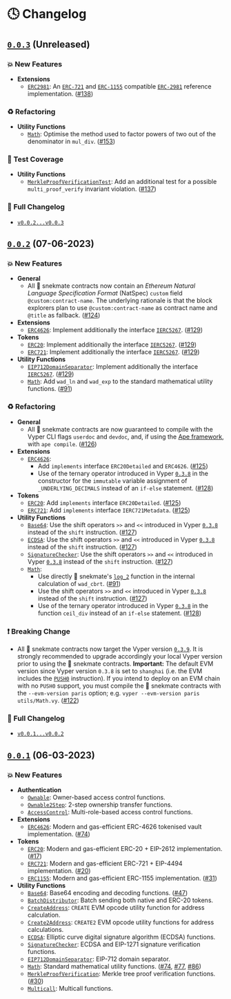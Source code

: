 # 🕓 Changelog

## [`0.0.3`](https://github.com/pcaversaccio/snekmate/releases/tag/v0.0.3) (Unreleased)

### 💥 New Features

- **Extensions**
  - [`ERC2981`](https://github.com/pcaversaccio/snekmate/blob/v0.0.3/src/extensions/ERC2981.vy): An [`ERC-721`](https://eips.ethereum.org/EIPS/eip-721) and [`ERC-1155`](https://eips.ethereum.org/EIPS/eip-1155) compatible [`ERC-2981`](https://eips.ethereum.org/EIPS/eip-2981) reference implementation. ([#138](https://github.com/pcaversaccio/snekmate/pull/138))

### ♻️ Refactoring

- **Utility Functions**
  - [`Math`](https://github.com/pcaversaccio/snekmate/blob/v0.0.3/src/utils/Math.vy): Optimise the method used to factor powers of two out of the denominator in `mul_div`. ([#153](https://github.com/pcaversaccio/snekmate/pull/153))

### 🥢 Test Coverage

- **Utility Functions**
  - [`MerkleProofVerificationTest`](https://github.com/pcaversaccio/snekmate/blob/v0.0.3/test/utils/MerkleProofVerification.t.sol): Add an additional test for a possible `multi_proof_verify` invariant violation. ([#137](https://github.com/pcaversaccio/snekmate/pull/137))

### 👀 Full Changelog

- [`v0.0.2...v0.0.3`](https://github.com/pcaversaccio/snekmate/compare/v0.0.2...v0.0.3)

## [`0.0.2`](https://github.com/pcaversaccio/snekmate/releases/tag/v0.0.2) (07-06-2023)

### 💥 New Features

- **General**
  - All 🐍 snekmate contracts now contain an _Ethereum Natural Language Specification Format_ (NatSpec) `custom` field `@custom:contract-name`. The underlying rationale is that the block explorers plan to use `@custom:contract-name` as contract name and `@title` as fallback. ([#124](https://github.com/pcaversaccio/snekmate/pull/124))
- **Extensions**
  - [`ERC4626`](https://github.com/pcaversaccio/snekmate/blob/v0.0.2/src/extensions/ERC4626.vy): Implement additionally the interface [`IERC5267`](https://github.com/pcaversaccio/snekmate/blob/v0.0.2/src/utils/interfaces/IERC5267.vy). ([#129](https://github.com/pcaversaccio/snekmate/pull/129))
- **Tokens**
  - [`ERC20`](https://github.com/pcaversaccio/snekmate/blob/v0.0.2/src/tokens/ERC20.vy): Implement additionally the interface [`IERC5267`](https://github.com/pcaversaccio/snekmate/blob/v0.0.2/src/utils/interfaces/IERC5267.vy). ([#129](https://github.com/pcaversaccio/snekmate/pull/129))
  - [`ERC721`](https://github.com/pcaversaccio/snekmate/blob/v0.0.2/src/tokens/ERC721.vy): Implement additionally the interface [`IERC5267`](https://github.com/pcaversaccio/snekmate/blob/v0.0.2/src/utils/interfaces/IERC5267.vy). ([#129](https://github.com/pcaversaccio/snekmate/pull/129))
- **Utility Functions**
  - [`EIP712DomainSeparator`](https://github.com/pcaversaccio/snekmate/blob/v0.0.2/src/utils/EIP712DomainSeparator.vy): Implement additionally the interface [`IERC5267`](https://github.com/pcaversaccio/snekmate/blob/v0.0.2/src/utils/interfaces/IERC5267.vy). ([#129](https://github.com/pcaversaccio/snekmate/pull/129))
  - [`Math`](https://github.com/pcaversaccio/snekmate/blob/v0.0.2/src/utils/Math.vy): Add `wad_ln` and `wad_exp` to the standard mathematical utility functions. ([#91](https://github.com/pcaversaccio/snekmate/pull/91))

### ♻️ Refactoring

- **General**
  - All 🐍 snekmate contracts are now guaranteed to compile with the Vyper CLI flags `userdoc` and `devdoc`, and, if using the [Ape framework](https://github.com/ApeWorX/ape), with `ape compile`. ([#126](https://github.com/pcaversaccio/snekmate/pull/126))
- **Extensions**
  - [`ERC4626`](https://github.com/pcaversaccio/snekmate/blob/v0.0.2/src/extensions/ERC4626.vy):
    - Add `implements` interface `ERC20Detailed` and `ERC4626`. ([#125](https://github.com/pcaversaccio/snekmate/pull/125))
    - Use of the ternary operator introduced in Vyper [`0.3.8`](https://github.com/vyperlang/vyper/releases/tag/v0.3.8) in the constructor for the `immutable` variable assignment of `_UNDERLYING_DECIMALS` instead of an `if-else` statement. ([#128](https://github.com/pcaversaccio/snekmate/pull/128))
- **Tokens**
  - [`ERC20`](https://github.com/pcaversaccio/snekmate/blob/v0.0.2/src/tokens/ERC20.vy): Add `implements` interface `ERC20Detailed`. ([#125](https://github.com/pcaversaccio/snekmate/pull/125))
  - [`ERC721`](https://github.com/pcaversaccio/snekmate/blob/v0.0.2/src/tokens/ERC721.vy): Add `implements` interface `IERC721Metadata`. ([#125](https://github.com/pcaversaccio/snekmate/pull/125))
- **Utility Functions**
  - [`Base64`](https://github.com/pcaversaccio/snekmate/blob/v0.0.2/src/utils/Base64.vy): Use the shift operators `>>` and `<<` introduced in Vyper [`0.3.8`](https://github.com/vyperlang/vyper/releases/tag/v0.3.8) instead of the `shift` instruction. ([#127](https://github.com/pcaversaccio/snekmate/pull/127))
  - [`ECDSA`](https://github.com/pcaversaccio/snekmate/blob/v0.0.2/src/utils/ECDSA.vy): Use the shift operators `>>` and `<<` introduced in Vyper [`0.3.8`](https://github.com/vyperlang/vyper/releases/tag/v0.3.8) instead of the `shift` instruction. ([#127](https://github.com/pcaversaccio/snekmate/pull/127))
  - [`SignatureChecker`](https://github.com/pcaversaccio/snekmate/blob/v0.0.2/src/utils/SignatureChecker.vy): Use the shift operators `>>` and `<<` introduced in Vyper [`0.3.8`](https://github.com/vyperlang/vyper/releases/tag/v0.3.8) instead of the `shift` instruction. ([#127](https://github.com/pcaversaccio/snekmate/pull/127))
  - [`Math`](https://github.com/pcaversaccio/snekmate/blob/v0.0.2/src/utils/Math.vy):
    - Use directly 🐍 snekmate's [`log_2`](https://github.com/pcaversaccio/snekmate/blob/v0.0.1/src/utils/Math.vy#L202) function in the internal calculation of `wad_cbrt`. ([#91](https://github.com/pcaversaccio/snekmate/pull/91))
    - Use the shift operators `>>` and `<<` introduced in Vyper [`0.3.8`](https://github.com/vyperlang/vyper/releases/tag/v0.3.8) instead of the `shift` instruction. ([#127](https://github.com/pcaversaccio/snekmate/pull/127))
    - Use of the ternary operator introduced in Vyper [`0.3.8`](https://github.com/vyperlang/vyper/releases/tag/v0.3.8) in the function `ceil_div` instead of an `if-else` statement. ([#128](https://github.com/pcaversaccio/snekmate/pull/128))

### ❗️ Breaking Change

- All 🐍 snekmate contracts now target the Vyper version [`0.3.9`](https://github.com/vyperlang/vyper/releases/tag/v0.3.9). It is strongly recommended to upgrade accordingly your local Vyper version prior to using the 🐍 snekmate contracts. **Important:** The default EVM version since Vyper version `0.3.8` is set to `shanghai` (i.e. the EVM includes the [`PUSH0`](https://eips.ethereum.org/EIPS/eip-3855) instruction). If you intend to deploy on an EVM chain with no `PUSH0` support, you must compile the 🐍 snekmate contracts with the `--evm-version paris` option; e.g. `vyper --evm-version paris utils/Math.vy`. ([#122](https://github.com/pcaversaccio/snekmate/pull/122))

### 👀 Full Changelog

- [`v0.0.1...v0.0.2`](https://github.com/pcaversaccio/snekmate/compare/v0.0.1...v0.0.2)

## [`0.0.1`](https://github.com/pcaversaccio/snekmate/releases/tag/v0.0.1) (06-03-2023)

### 💥 New Features

- **Authentication**
  - [`Ownable`](https://github.com/pcaversaccio/snekmate/blob/v0.0.1/src/auth/Ownable.vy): Owner-based access control functions.
  - [`Ownable2Step`](https://github.com/pcaversaccio/snekmate/blob/v0.0.1/src/auth/Ownable2Step.vy): 2-step ownership transfer functions.
  - [`AccessControl`](https://github.com/pcaversaccio/snekmate/blob/v0.0.1/src/auth/AccessControl.vy): Multi-role-based access control functions.
- **Extensions**
  - [`ERC4626`](https://github.com/pcaversaccio/snekmate/blob/v0.0.1/src/extensions/ERC4626.vy): Modern and gas-efficient ERC-4626 tokenised vault implementation. ([#74](https://github.com/pcaversaccio/snekmate/pull/74))
- **Tokens**
  - [`ERC20`](https://github.com/pcaversaccio/snekmate/blob/v0.0.1/src/tokens/ERC20.vy): Modern and gas-efficient ERC-20 + EIP-2612 implementation. ([#17](https://github.com/pcaversaccio/snekmate/pull/17))
  - [`ERC721`](https://github.com/pcaversaccio/snekmate/blob/v0.0.1/src/tokens/ERC721.vy): Modern and gas-efficient ERC-721 + EIP-4494 implementation. ([#20](https://github.com/pcaversaccio/snekmate/pull/20))
  - [`ERC1155`](https://github.com/pcaversaccio/snekmate/blob/v0.0.1/src/tokens/ERC1155.vy): Modern and gas-efficient ERC-1155 implementation. ([#31](https://github.com/pcaversaccio/snekmate/pull/31))
- **Utility Functions**
  - [`Base64`](https://github.com/pcaversaccio/snekmate/blob/v0.0.1/src/utils/Base64.vy): Base64 encoding and decoding functions. ([#47](https://github.com/pcaversaccio/snekmate/pull/47))
  - [`BatchDistributor`](https://github.com/pcaversaccio/snekmate/blob/v0.0.1/src/utils/BatchDistributor.vy): Batch sending both native and ERC-20 tokens.
  - [`CreateAddress`](https://github.com/pcaversaccio/snekmate/blob/v0.0.1/src/utils/CreateAddress.vy): `CREATE` EVM opcode utility function for address calculation.
  - [`Create2Address`](https://github.com/pcaversaccio/snekmate/blob/v0.0.1/src/utils/Create2Address.vy): `CREATE2` EVM opcode utility functions for address calculations.
  - [`ECDSA`](https://github.com/pcaversaccio/snekmate/blob/v0.0.1/src/utils/ECDSA.vy): Elliptic curve digital signature algorithm (ECDSA) functions.
  - [`SignatureChecker`](https://github.com/pcaversaccio/snekmate/blob/v0.0.1/src/utils/SignatureChecker.vy): ECDSA and EIP-1271 signature verification functions.
  - [`EIP712DomainSeparator`](https://github.com/pcaversaccio/snekmate/blob/v0.0.1/src/utils/EIP712DomainSeparator.vy): EIP-712 domain separator.
  - [`Math`](https://github.com/pcaversaccio/snekmate/blob/v0.0.1/src/utils/Math.vy): Standard mathematical utility functions. ([#74](https://github.com/pcaversaccio/snekmate/pull/74), [#77](https://github.com/pcaversaccio/snekmate/pull/77), [#86](https://github.com/pcaversaccio/snekmate/pull/86))
  - [`MerkleProofVerification`](https://github.com/pcaversaccio/snekmate/blob/v0.0.1/src/utils/MerkleProofVerification.vy): Merkle tree proof verification functions. ([#30](https://github.com/pcaversaccio/snekmate/pull/30))
  - [`Multicall`](https://github.com/pcaversaccio/snekmate/blob/v0.0.1/src/utils/Multicall.vy): Multicall functions.
